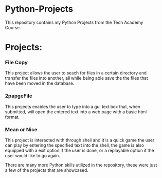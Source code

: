 # Python-Projects

This repository contains my Python Projects from the Tech Academy Course.

<h1> Projects:</h1>

<h3>File Copy</h3>
This project allows the user to seach for files in a certain directory and transfer the files into another, all while being able save the the files that have been moved in the database.
  
  
<h3>2papgeFile</h3>
This projects enables the user to type into a gui text box that, when submitted, will open the entered text into a web page with a basic html format.


<h3>Mean or Nice</h3>
This project is interacted with through shell and it is a quick game the user can play by entering the specified text into the shell, the game is also equipped with a exit option if the user is done, or a replayable option it the user would like to go again.


There are many more Python skills utilized in the repository, these were just a few of the projects that are showcased.
